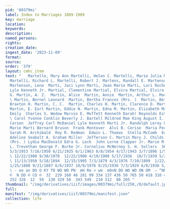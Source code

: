 ```yaml
---
pid: '00379mi'
label: Index to Marriages 1869-1989
key: marriage
location: 
keywords: 
description: 
named_persons: 
rights: 
creation_date: 
ingest_date: '2023-11-09'
format: 
source: 
order: '379'
layout: cmhc_item
text: "   Martelle, Mary Ann Martelli, Helen C. Martelli, Marie Julia Martelli, Pete
  Martelli, Richard L. Martelli, Robert J. Martens, Randall E. Martenson, Annie Louise
  Martenson, Lena  Marti, Jaci Lynn Marti, Jean Marie Marti, Lori Rochelle Marti,
  Lyle Kenneth Jr. Martial, Clementine Martial, Elvira Martial, Elvira Martial, Emerico
  G. Martin, A. Z.  Martin, Alice  Martin, Annie  Martin, Arthur L. Martin, B. I.
  \ Martin, Bernel Leonard  Martin, Bertha Frances (Mrs. )  Martin, Betty M. Martin,
  Braxton H. Martin, C. C.  Martin, Charles H. Martin, Clarence D. Martin, Donna Michele
  Martin, E. Earl Martin, Eddie N. Martin, Edna M. Martin, Elizabeth Mary Martin,
  Emily  Charles S. Wedow Marvin E. Moffett Kenneth Darah! Reynolds Esther Formolo
  \ Carol Yvonne Conklin Beverly J. Bartell Mildred Mae King August I. Sandstrum William
  Carson  Jeffrey Carl McDaniel Lyle Kenneth Marti Jr. Randolph Leroy Quintana Jean
  Marie Marti Bernard Bruson  Frank Montover  Alvi B. Cerise  Maria Perside Bertin
  Sarah M. Archibald  Roy R. Redman  Edwin L. Thomas  Stella McComb  Edith Grace  Teresa
  Adeline Seabolt A. Graham Miller  Jefferson C. Martin Mary J. Childs Lizzie Clark
  (Mrs. ) Lydia MacDonald Edra G. Leck  John Lorne Clapper Jr. Marie M. Murray Mabel
  L. Trevethan George F. Burke Jr. Cornelius McNerney S. H. Sollers  369  10/16/1879
  5/3/1953 7/16/1950 6/21/1925 6/1/1963 8/8/1954 4/17/1943 3/7/1896 1/5/1901 4/6/1984
  \ 12/22/1980 9/30/1978  12/22/1980 4/19/1908 5/17/1936  10/7/1939 5/23/1915 3/11/1888
  \ 11/13/1950 5/18/1894  12/15/1905 7/3/1879 4/3/1976 7/10/1899  1/22/1944 1/16/1906
  1/25/1880 9/21/1887 6/6/1937 10/9/1976 9/25/1936 7/3/1929 6/8/1936 5/21/1890 1/16/1904
  \ - ee an DO O KY TO WO WO PN  mH Re > wm  mOnN DO WO WO ON OM  — “NN PD  own Nw
  ©  N DD © CO ©  32  229 160 46 281 99 334 137 436 50 765 50 418 310 43  370 233
  252 326  12  59  130 329 56  343 549  210 312  86 265 "
thumbnail: "/img/derivatives/iiif/images/00379mi/full/250,/0/default.jpg"
full: 
manifest: "/img/derivatives/iiif/00379mi/manifest.json"
collection: life
---
```

